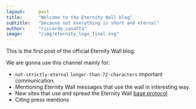 ```yaml
---
layout:     post
title:      "Welcome to the Eternity Wall blog"
subtitle:   "because not everything is short and eternal"
author:     "riccardo.casatta"
image:      "/img/eternity_logo_final.svg"
---
```


This is the first post of the official Eternity Wall blog.

We are gonna use this channel mainly for:

* `not-strictly-eternal` `longer-than-72-characters` important communication.
* Mentioning Eternity Wall messages that use the wall in interesting way.
* New sites that use and spread the Eternity Wall [base protocol](http://eternitywall.it/api)
* Citing press mentions
